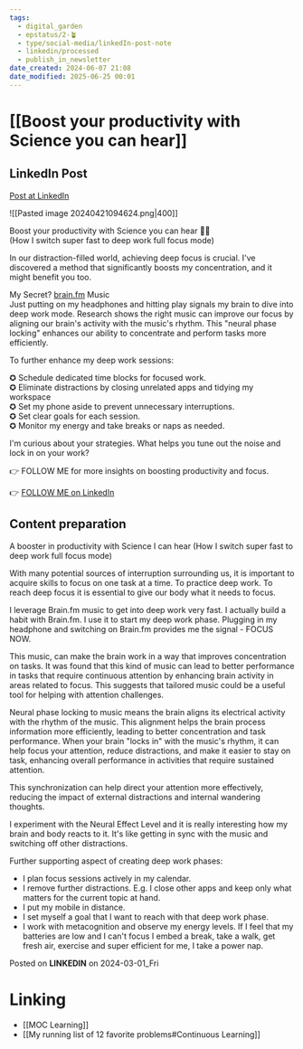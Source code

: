```yaml
---
tags:
  - digital_garden
  - epstatus/2-🪴
  - type/social-media/linkedIn-post-note
  - linkedin/processed
  - publish_in_newsletter
date_created: 2024-06-07 21:08
date_modified: 2025-06-25 00:01
---
```

# [[Boost your productivity with Science you can hear]]

## LinkedIn Post

[Post at LinkedIn](https://www.linkedin.com/posts/sebastiankamilli_boost-your-productivity-with-science-you-activity-7169255086777462786-6Sdu?utm_source=share&utm_medium=member_desktop)

![[Pasted image 20240421094624.png|400]]

Boost your productivity with Science you can hear 🧠🎵  
(How I switch super fast to deep work full focus mode)  
  
In our distraction-filled world, achieving deep focus is crucial. I've discovered a method that significantly boosts my concentration, and it might benefit you too.  
  
My Secret? [brain.fm](https://www.linkedin.com/company/brain.fm/) Music  
Just putting on my headphones and hitting play signals my brain to dive into deep work mode. Research shows the right music can improve our focus by aligning our brain's activity with the music's rhythm. This "neural phase locking" enhances our ability to concentrate and perform tasks more efficiently.  
  
To further enhance my deep work sessions:  
  
✪ Schedule dedicated time blocks for focused work.  
✪ Eliminate distractions by closing unrelated apps and tidying my workspace  
✪ Set my phone aside to prevent unnecessary interruptions.  
✪ Set clear goals for each session.  
✪ Monitor my energy and take breaks or naps as needed.  
  
I'm curious about your strategies. What helps you tune out the noise and lock in on your work?  
  
👉 FOLLOW ME for more insights on boosting productivity and focus.

👉 [FOLLOW ME on LinkedIn](https://www.linkedin.com/comm/mynetwork/discovery-see-all?usecase=PEOPLE_FOLLOWS&followMember=sebastiankamilli)

## Content preparation

A booster in productivity with Science I can hear
(How I switch super fast to deep work full focus mode)

With many potential sources of interruption surrounding us, it is important to acquire skills to focus on one task at a time. To practice deep work. 
To reach deep focus it is essential to give our body what it needs to focus. 

I leverage Brain.fm music to get into deep work very fast. I actually build a habit with Brain.fm. I use it to start my deep work phase. Plugging in my headphone and switching on Brain.fm provides me the signal - FOCUS NOW.

This music, can make the brain work in a way that improves concentration on tasks. It was found that this kind of music can lead to better performance in tasks that require continuous attention by enhancing brain activity in areas related to focus. This suggests that tailored music could be a useful tool for helping with attention challenges.

Neural phase locking to music means the brain aligns its electrical activity with the rhythm of the music. This alignment helps the brain process information more efficiently, leading to better concentration and task performance. When your brain "locks in" with the music's rhythm, it can help focus your attention, reduce distractions, and make it easier to stay on task, enhancing overall performance in activities that require sustained attention.

This synchronization can help direct your attention more effectively, reducing the impact of external distractions and internal wandering thoughts.

I experiment with the Neural Effect Level and it is really interesting how my brain and body reacts to it. It's like getting in sync with the music and switching off other distractions. 

Further supporting aspect of creating deep work phases:
+ I plan focus sessions actively in my calendar. 
+ I remove further distractions. E.g. I close other apps and keep only what matters for the current topic at hand. 
+ I put my mobile in distance.
+ I set myself a goal that I want to reach with that deep work phase.
+ I work with metacognition and observe my energy levels. If I feel that my batteries are low and I can't focus I embed a break, take a walk, get fresh air, exercise and super efficient for me, I take a power nap.

Posted on **LINKEDIN** on 2024-03-01_Fri

# Linking

+ [[MOC Learning]]
+ [[My running list of 12 favorite problems#Continuous Learning]]